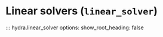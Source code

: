 # Linear solvers (`linear_solver`)

::: hydra.linear_solver
    options:
        show_root_heading: false

